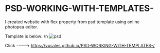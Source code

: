 # PSD-WORKING-WITH-TEMPLATES-

I created website with flex property from psd template using online photopea editor.

Template is below: \n
![psd](https://user-images.githubusercontent.com/58183073/135839784-cb97218e-23d4-414a-8db7-c7109d5602e6.jpg)


Click ----> https://vusales.github.io/PSD-WORKING-WITH-TEMPLATES-/


